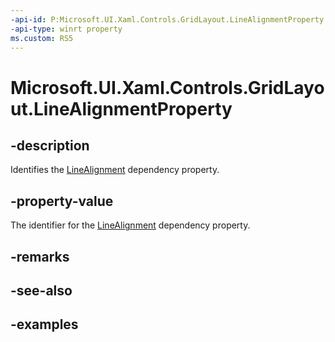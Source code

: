 ```yaml
---
-api-id: P:Microsoft.UI.Xaml.Controls.GridLayout.LineAlignmentProperty
-api-type: winrt property
ms.custom: RS5
---
```


<!-- Property syntax.
public DependencyProperty LineAlignmentProperty { get; }
-->

# Microsoft.UI.Xaml.Controls.GridLayout.LineAlignmentProperty

## -description

Identifies the [LineAlignment](gridlayout_linealignment.md) dependency property.

## -property-value

The identifier for the [LineAlignment](gridlayout_linealignment.md) dependency property.

## -remarks

## -see-also

## -examples

